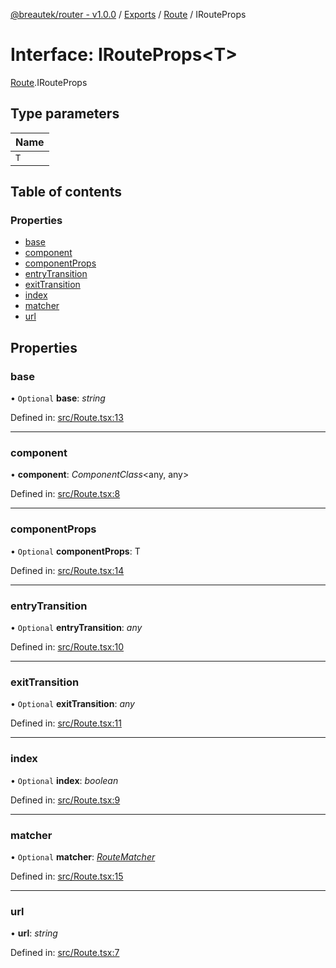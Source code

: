 [@breautek/router - v1.0.0](../README.md) / [Exports](../modules.md) / [Route](../modules/route.md) / IRouteProps

# Interface: IRouteProps<T\>

[Route](../modules/route.md).IRouteProps

## Type parameters

Name |
:------ |
`T` |

## Table of contents

### Properties

- [base](route.irouteprops.md#base)
- [component](route.irouteprops.md#component)
- [componentProps](route.irouteprops.md#componentprops)
- [entryTransition](route.irouteprops.md#entrytransition)
- [exitTransition](route.irouteprops.md#exittransition)
- [index](route.irouteprops.md#index)
- [matcher](route.irouteprops.md#matcher)
- [url](route.irouteprops.md#url)

## Properties

### base

• `Optional` **base**: *string*

Defined in: [src/Route.tsx:13](https://github.com/breautek/router/blob/6c82bce/src/Route.tsx#L13)

___

### component

• **component**: *ComponentClass*<any, any\>

Defined in: [src/Route.tsx:8](https://github.com/breautek/router/blob/6c82bce/src/Route.tsx#L8)

___

### componentProps

• `Optional` **componentProps**: T

Defined in: [src/Route.tsx:14](https://github.com/breautek/router/blob/6c82bce/src/Route.tsx#L14)

___

### entryTransition

• `Optional` **entryTransition**: *any*

Defined in: [src/Route.tsx:10](https://github.com/breautek/router/blob/6c82bce/src/Route.tsx#L10)

___

### exitTransition

• `Optional` **exitTransition**: *any*

Defined in: [src/Route.tsx:11](https://github.com/breautek/router/blob/6c82bce/src/Route.tsx#L11)

___

### index

• `Optional` **index**: *boolean*

Defined in: [src/Route.tsx:9](https://github.com/breautek/router/blob/6c82bce/src/Route.tsx#L9)

___

### matcher

• `Optional` **matcher**: [*RouteMatcher*](../classes/routematcher.routematcher-1.md)

Defined in: [src/Route.tsx:15](https://github.com/breautek/router/blob/6c82bce/src/Route.tsx#L15)

___

### url

• **url**: *string*

Defined in: [src/Route.tsx:7](https://github.com/breautek/router/blob/6c82bce/src/Route.tsx#L7)
